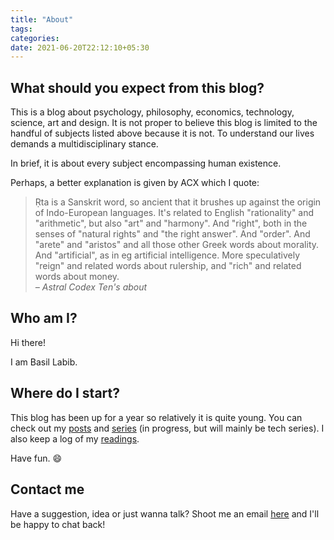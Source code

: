 ```yaml
---
title: "About"
tags:
categories: 
date: 2021-06-20T22:12:10+05:30
---
```


## What should you expect from this blog?  

This is a blog about psychology, philosophy, economics, technology, science, art and design. It is not proper to believe this blog is limited to the handful of subjects listed above because it is not. To understand our lives demands a multidisciplinary stance.   

In brief, it is about every subject encompassing human existence.  

Perhaps, a better explanation is given by ACX which I quote:  

> Ṛta is a Sanskrit word, so ancient that it brushes up against the origin of Indo-European languages. It's related to English "rationality" and "arithmetic", but also "art" and "harmony". And "right", both in the senses of "natural rights" and "the right answer". And "order". And "arete" and "aristos" and all those other Greek words about morality. And "artificial", as in eg artificial intelligence. More speculatively "reign" and related words about rulership, and "rich" and related words about money.   
<cite>&ndash; Astral Codex Ten's about</cite>  

## Who am I?   

Hi there! 

I am Basil Labib.   

## Where do I start?   

This blog has been up for a year so relatively it is quite young. You can check out my [posts][0] and [series][1] (in progress, but will mainly be tech series). I also keep a log of my [readings][2].  

<!-- Beach House, Cocteau Twins, Led Zeppelin, U2,  -->

Have fun. :smile:

## Contact me  

Have a suggestion, idea or just wanna talk? Shoot me an email [here][5] and I'll be happy to chat back!  

[0]: /post
[1]: /series
[2]: /bookshelf
[5]: mailto:gs454236@gmail.com
